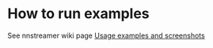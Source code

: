 # How to run examples

See nnstreamer wiki page [Usage examples and screenshots](https://github.com/nnstreamer/nnstreamer/wiki/usage-examples-screenshots)
